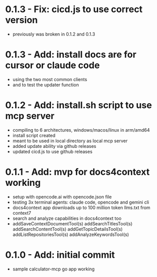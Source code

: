 # 0.1.3 - Fix: cicd.js to use correct version
- previously was broken in 0.1.2 and 0.1.3

# 0.1.3 - Add: install docs are for cursor or claude code
- using the two most common clients
- and to test the updater function

# 0.1.2 - Add: install.sh script to use mcp server
- compiling to 6 architectures, windows/macos/linux in arm/amd64
- install script created
- meant to be used in local directory as local mcp server
- added update ability via github releases
- updated cicd.js to use github releases

# 0.1.1 - Add: mvp for docs4context working
- setup with opencode.ai with opencode.json file
- testing 3x terminal agents: claude code, opencode and gemini cli
- docs4context app downloads up to 100 million token llms.txt from context7
- search and analyze capabilities in docs4context too
- addSaveContextDocumentTool(s)
	addSearchTitlesTool(s)
	addSearchContentTool(s)
	addGetTopicDetailsTool(s)
	addListRepositoriesTool(s)
	addAnalyzeKeywordsTool(s)

# 0.1.0 - Add: initial commit
- sample calculator-mcp go app working
